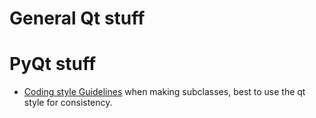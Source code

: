 # General Qt stuff

# PyQt stuff

- [Coding style Guidelines](http://bitesofcode.blogspot.com/2011/10/pyqt-coding-style-guidelines.html?m=1) when making subclasses, best to use the qt style for consistency.

